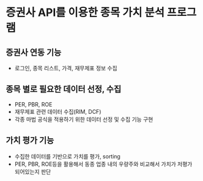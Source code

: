 # 증권사 API를 이용한 종목 가치 분석 프로그램
  
## 증권사 연동 기능
 - 로그인, 종목 리스트, 가격, 재무제표 정보 수집  

## 종목 별로 필요한 데이터 선정, 수집
 - PER, PBR, ROE
 - 재무제표 관련 데이터 수집(RIM, DCF)
 - 각종 마법 공식을 적용하기 위한 데이터 선정 및 수집 기능 구현

## 가치 평가 기능
 - 수집한 데이터를 기반으로 가치를 평가, sorting
 - PER, PBR, ROE등을 활용해서 동종 업종 내의 우량주와 비교해서 가치가 저평가 되어있는지 판단

  
